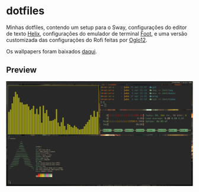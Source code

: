 # dotfiles

Minhas dotfiles, contendo um setup para o Sway, configurações do editor de texto [Helix](https://helix-editor.com), 
configurações do emulador de terminal [Foot](https://codeberg.org/dnkl/foot), e uma versão customizada das 
configurações do Rofi feitas por [Oglo12](https://gitlab.com/Oglo12).  

Os wallpapers foram baixados [daqui](https://gruvbox-wallpapers.pages.dev/).

## Preview  
![preview](./preview.png)
